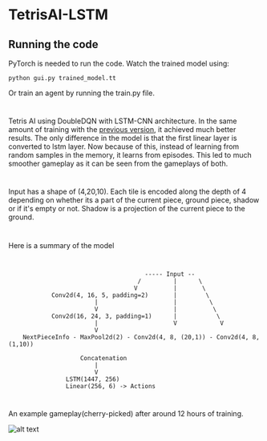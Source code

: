# TetrisAI-LSTM


## Running the code
PyTorch is needed to run the code. Watch the trained model using:
```
python gui.py trained_model.tt
```
Or train an agent by running the train.py file.
# 

Tetris AI using DoubleDQN with LSTM-CNN architecture. In the same amount of training with the [previous version](https://github.com/cihatceliker/TetrisAI), it achieved much better results. The only difference in the model is that the first linear layer is converted to lstm layer. Now because of this, instead of learning from random samples in the memory, it learns from episodes. This led to much smoother gameplay as it can be seen from the gameplays of both.

# 
Input has a shape of (4,20,10). Each tile is encoded along the depth of 4 depending on whether its a part of the current piece, ground piece, shadow or if it's empty or not. Shadow is a projection of the current piece to the ground.

# 
Here is a summary of the model
```


                                      ----- Input --
                                    /         |      \
                                   V          |       \
            Conv2d(4, 16, 5, padding=2)       |        \
                        |                     |         \
                        V                     |          \
            Conv2d(16, 24, 3, padding=1)      |           \  
                        |                     V            V
                        V
    NextPieceInfo - MaxPool2d(2) - Conv2d(4, 8, (20,1)) - Conv2d(4, 8, (1,10)) 
        
                    Concatenation
                        |
                        V
                LSTM(1447, 256)
                Linear(256, 6) -> Actions

```
# 
An example gameplay(cherry-picked) after around 12 hours of training.

![alt text](/tet.gif)
# 

